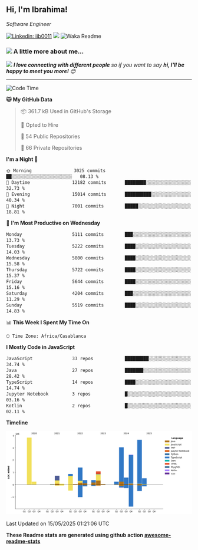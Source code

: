 <h2>Hi, I'm Ibrahima! </h2>
<p><em>Software Engineer 
</em></p>


[![Linkedin: iib0011](https://img.shields.io/badge/-iib0011-blue?style=flat-square&logo=Linkedin&logoColor=white&link=https://www.linkedin.com/in/iib0011/)](https://www.linkedin.com/in/iib0011/)
![](https://visitor-badge.glitch.me/badge?page_id=iib0011)
![Waka Readme](https://github.com/iib0011/iib0011/workflows/Waka%20Readme/badge.svg)


### <img src="https://media.giphy.com/media/VgCDAzcKvsR6OM0uWg/giphy.gif" width="50"> A little more about me...  


<img src="https://media.giphy.com/media/LnQjpWaON8nhr21vNW/giphy.gif" width="60"> <em><b>I love connecting with different people</b> so if you want to say <b>hi, I'll be happy to meet you more!</b> 😊</em>

---
<!--START_SECTION:waka-->
![Code Time](http://img.shields.io/badge/Code%20Time-4%2C833%20hrs%2054%20mins-blue)

**🐱 My GitHub Data** 

> 📦 361.7 kB Used in GitHub's Storage 
 > 
> 💼 Opted to Hire
 > 
> 📜 54 Public Repositories 
 > 
> 🔑 66 Private Repositories 
 > 
**I'm a Night 🦉** 

```text
🌞 Morning                3025 commits        ██░░░░░░░░░░░░░░░░░░░░░░░   08.13 % 
🌆 Daytime                12182 commits       ████████░░░░░░░░░░░░░░░░░   32.73 % 
🌃 Evening                15014 commits       ██████████░░░░░░░░░░░░░░░   40.34 % 
🌙 Night                  7001 commits        █████░░░░░░░░░░░░░░░░░░░░   18.81 % 
```
📅 **I'm Most Productive on Wednesday** 

```text
Monday                   5111 commits        ███░░░░░░░░░░░░░░░░░░░░░░   13.73 % 
Tuesday                  5222 commits        ████░░░░░░░░░░░░░░░░░░░░░   14.03 % 
Wednesday                5800 commits        ████░░░░░░░░░░░░░░░░░░░░░   15.58 % 
Thursday                 5722 commits        ████░░░░░░░░░░░░░░░░░░░░░   15.37 % 
Friday                   5644 commits        ████░░░░░░░░░░░░░░░░░░░░░   15.16 % 
Saturday                 4204 commits        ███░░░░░░░░░░░░░░░░░░░░░░   11.29 % 
Sunday                   5519 commits        ████░░░░░░░░░░░░░░░░░░░░░   14.83 % 
```


📊 **This Week I Spent My Time On** 

```text
🕑︎ Time Zone: Africa/Casablanca
```

**I Mostly Code in JavaScript** 

```text
JavaScript               33 repos            █████████░░░░░░░░░░░░░░░░   34.74 % 
Java                     27 repos            ███████░░░░░░░░░░░░░░░░░░   28.42 % 
TypeScript               14 repos            ████░░░░░░░░░░░░░░░░░░░░░   14.74 % 
Jupyter Notebook         3 repos             █░░░░░░░░░░░░░░░░░░░░░░░░   03.16 % 
Kotlin                   2 repos             █░░░░░░░░░░░░░░░░░░░░░░░░   02.11 % 
```



**Timeline**

![Lines of Code chart](https://raw.githubusercontent.com/iib0011/iib0011/master/assets/bar_graph.png)


 Last Updated on 15/05/2025 01:21:06 UTC
<!--END_SECTION:waka-->

**These Readme stats are generated using github action [awesome-readme-stats](https://github.com/iib0011/waka-readme-stats)**
